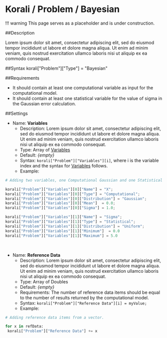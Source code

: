 # Korali / Problem / Bayesian

!!! warning
    This page serves as a placeholder and is under construction.

##Description

Lorem ipsum dolor sit amet, consectetur adipiscing elit, sed do eiusmod tempor incididunt ut labore et dolore magna aliqua. Ut enim ad minim veniam, quis nostrud exercitation ullamco laboris nisi ut aliquip ex ea commodo consequat.

##Syntax
       korali["Problem"]["Type"] = "Bayesian"

##Requirements

+ It should contain at least one computational variable as input for the computational model.
+ It should contain at least one statistical variable for the value of sigma in the Gaussian error calculation.

##Settings

+ Name: **Variables**
     - Description: Lorem ipsum dolor sit amet, consectetur adipiscing elit, sed do eiusmod tempor incididunt ut labore et dolore magna aliqua. Ut enim ad minim veniam, quis nostrud exercitation ullamco laboris nisi ut aliquip ex ea commodo consequat.
     - Type: Array of [Variables](../variables/uniform.md)
	 - Default: *{empty}*
	 - Syntax: `korali["Problem"]["Variables"][i]`, where i is the variable index and the syntax for [Variables](../variables/uniform.md) follows.
	 - Example:

```python
# Adding two variables, one Computational Gaussian and one Statistical Uniform.

korali["Problem"]["Variables"][0]["Name"] = "X";
korali["Problem"]["Variables"][0]["Type"] = "Computational";
korali["Problem"]["Variables"][0]["Distribution"] = "Gaussian";
korali["Problem"]["Variables"][0]["Mean"]  = 0.0;
korali["Problem"]["Variables"][0]["Sigma"] = 1.0;

korali["Problem"]["Variables"][1]["Name"] = "Sigma";
korali["Problem"]["Variables"][1]["Type"] = "Statistical";
korali["Problem"]["Variables"][1]["Distribution"] = "Uniform";
korali["Problem"]["Variables"][1]["Minimum"]  = 0.0
korali["Problem"]["Variables"][1]["Maximum"] = 5.0
```

<br>

+ Name: **Reference Data**
     - Description: Lorem ipsum dolor sit amet, consectetur adipiscing elit, sed do eiusmod tempor incididunt ut labore et dolore magna aliqua. Ut enim ad minim veniam, quis nostrud exercitation ullamco laboris nisi ut aliquip ex ea commodo consequat.
     - Type: Array of Doubles
	 - Default: *{empty}*
	 - Requirements: The number of reference data items should be equal to the number of results returned by the computational model.
	 - Syntax: `korali["Problem"]["Reference Data"][i] = myValue;`
	 - Example:

```python
# Adding reference data items from a vector.

for x in refData:
 korali["Problem"]["Reference Data"] += x
```
